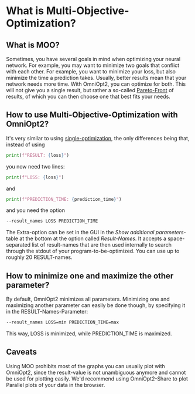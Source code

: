 # What is Multi-Objective-Optimization?

<!-- How to use OmniOpt2 with Multi-Objective-Optimization (MOO)? -->

## What is MOO?

Sometimes, you have several goals in mind when optimizing your neural network. For example, you may want to minimize two goals that conflict with each other. For example, you want to minimize your loss, but also minimize the time a prediction takes. Usually, better results mean that your network needs more time. With OmniOpt2, you can optimize for both. This will not give you a single result, but rather a so-called [Pareto-Front](https://en.wikipedia.org/wiki/Pareto_front) of results, of which you can then choose one that best fits your needs.

## How to use Multi-Objective-Optimization with OmniOpt2?

It's very similar to using [single-optimization](tutorials?tutorial=run_sh), the only differences being that, instead of using

```python
print(f"RESULT: {loss}")
```

you now need two lines:

```python
print(f"LOSS: {loss}")
```

and

```python
print(f"PREDICTION_TIME: {prediction_time}")
```

and you need the option

```bash
--result_names LOSS PREDICTION_TIME
```

The Extra-option can be set in the GUI in the *Show additional parameters*-table at the bottom at the option called *Result-Names*. It accepts a space-separated list of result-names that are then used internally to search through the stdout of your program-to-be-optimized. You can use up to roughly 20 RESULT-names.

## How to minimize one and maximize the other parameter?

By default, OmniOpt2 minimizes all parameters. Minimizing one and maximizing another parameter can easily be done though, by specifying it in the RESULT-Names-Parameter:

```bash
--result_names LOSS=min PREDICTION_TIME=max
```

This way, LOSS is minimized, while PREDICTION_TIME is maximized.

## Caveats

Using MOO prohibits most of the graphs you can usually plot with OmniOpt2, since the result-value is not unambiguous anymore and cannot be used for plotting easily. We'd recommend using OmniOpt2-Share to plot Parallel plots of your data in the browser.
